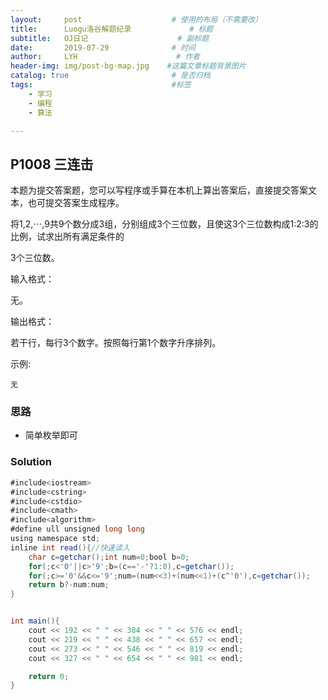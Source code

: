 ```yaml
---
layout:     post                    # 使用的布局（不需要改）
title:      Luogu洛谷解题纪录	           	# 标题 
subtitle:   OJ日记					# 副标题
date:       2019-07-29              # 时间
author:     LYH                      # 作者
header-img: img/post-bg-map.jpg    #这篇文章标题背景图片
catalog: true                       # 是否归档
tags:                               #标签
    - 学习
    - 编程
    - 算法

---
```


## P1008 三连击

本题为提交答案题，您可以写程序或手算在本机上算出答案后，直接提交答案文本，也可提交答案生成程序。

将1,2,⋯,9共9个数分成3组，分别组成3个三位数，且使这3个三位数构成1:2:3的比例，试求出所有满足条件的

3个三位数。

输入格式：

无。

输出格式：

若干行，每行3个数字。按照每行第1个数字升序排列。

示例:

```
无
```

### 思路

* 简单枚举即可

### Solution

```java
#include<iostream>
#include<cstring>
#include<cstdio>
#include<cmath>
#include<algorithm>
#define ull unsigned long long
using namespace std;
inline int read(){//快速读入
    char c=getchar();int num=0;bool b=0;
    for(;c<'0'||c>'9';b=(c=='-'?1:0),c=getchar());
    for(;c>='0'&&c<='9';num=(num<<3)+(num<<1)+(c^'0'),c=getchar());
    return b?-num:num;
}


int main(){
    cout << 192 << " " << 384 << " " << 576 << endl;
    cout << 219 << " " << 438 << " " << 657 << endl;
    cout << 273 << " " << 546 << " " << 819 << endl;
    cout << 327 << " " << 654 << " " << 981 << endl;

    return 0;
}
```


